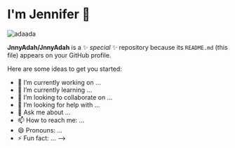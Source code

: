# I'm Jennifer 👋

<img src="https://user-images.githubusercontent.com/114662139/197970631-235ede32-3055-47f5-8001-2049b5e9ebb7.jpg" alt="adaada">



**JnnyAdah/JnnyAdah** is a ✨ _special_ ✨ repository because its `README.md` (this file) appears on your GitHub profile.


Here are some ideas to get you started:

- 🔭 I’m currently working on ...
- 🌱 I’m currently learning ...
- 👯 I’m looking to collaborate on ...
- 🤔 I’m looking for help with ...
- 💬 Ask me about ...
- 📫 How to reach me: ...
- 😄 Pronouns: ...
- ⚡ Fun fact: ...
-->
